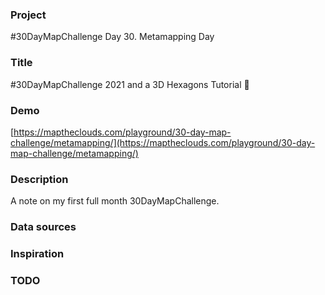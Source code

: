 ### Project

#30DayMapChallenge Day 30. Metamapping Day

### Title

#30DayMapChallenge 2021 and a 3D Hexagons Tutorial 🎉

### Demo

[https://maptheclouds.com/playground/30-day-map-challenge/metamapping/](https://maptheclouds.com/playground/30-day-map-challenge/metamapping/)

### Description

A note on my first full month 30DayMapChallenge.

### Data sources

### Inspiration

### TODO
